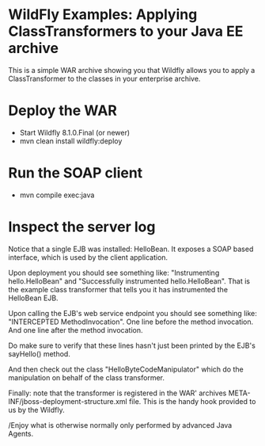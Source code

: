 WildFly Examples: Applying ClassTransformers to your Java EE archive 
========================
This is a simple WAR archive showing you that Wildfly allows you to apply a ClassTransformer to the classes in your enterprise archive.
 
Deploy the WAR 
========================
* Start Wildfly 8.1.0.Final (or newer)
* mvn clean install wildfly:deploy

Run the SOAP client 
========================
* mvn compile exec:java

Inspect the server log  
========================
Notice that a single EJB was installed: HelloBean. It exposes a SOAP based interface, which is used by the client application.

Upon deployment you should see something like: "Instrumenting hello.HelloBean" and "Successfully instrumented hello.HelloBean".
That is the example class transformer that tells you it has instrumented the HelloBean EJB.

Upon calling the EJB's web service endpoint you should see something like: "INTERCEPTED MethodInvocation".
One line before the method invocation. And one line after the method invocation. 

Do make sure to verify that these lines hasn't just been printed by the EJB's sayHello() method.

And then check out the class "HelloByteCodeManipulator" which do the manipulation on behalf of the class transformer.

Finally: note that the transformer is registered in the WAR' archives META-INF/jboss-deployment-structure.xml file.
This is the handy hook provided to us by the Wildfly.

/Enjoy what is otherwise normally only performed by advanced Java Agents.  
